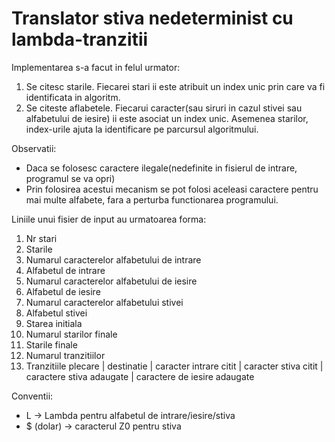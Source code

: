 # Translator stiva nedeterminist cu lambda-tranzitii

Implementarea s-a facut in felul urmator: 
1. Se citesc starile. Fiecarei stari ii este atribuit un index unic prin care va fi identificata in algoritm.
2. Se citeste aflabetele. Fiecarui caracter(sau siruri in cazul stivei sau alfabetului de iesire) ii este asociat un index unic. 
Asemenea starilor, index-urile ajuta la identificare pe parcursul algoritmului. 

Observatii:
- Daca se folosesc caractere ilegale(nedefinite in fisierul de intrare, programul se va opri)
- Prin folosirea acestui mecanism se pot folosi aceleasi caractere pentru mai multe alfabete, fara a perturba functionarea programului.



Liniile unui fisier de input au urmatoarea forma:

1. Nr stari
2. Starile
3. Numarul caracterelor alfabetului de intrare
4. Alfabetul de intrare
5. Numarul caracterelor alfabetului de iesire
6. Alfabetul de iesire
7. Numarul caracterelor alfabetului stivei
8. Alfabetul stivei
9. Starea initiala
10. Numarul starilor finale
11. Starile finale
12. Numarul tranzitiilor
13. Tranzitiile
    plecare | destinatie | caracter intrare citit | caracter stiva citit | caractere stiva adaugate | caractere de iesire adaugate


Conventii:
- L -> Lambda pentru alfabetul de intrare/iesire/stiva
- $ (dolar) -> caracterul Z0 pentru stiva

